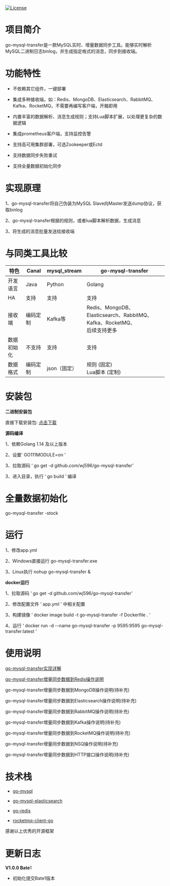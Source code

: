 [![License](https://img.shields.io/badge/license-Apache%202-4EB1BA.svg)](https://www.apache.org/licenses/LICENSE-2.0.html)

# 项目简介

go-mysql-transfer是一款MySQL实时、增量数据同步工具。能够实时解析MySQL二进制日志binlog，并生成指定格式的消息，同步到接收端。

# 功能特性

- 不依赖其它组件，一键部署

- 集成多种接收端，如：Redis、MongoDB、Elasticsearch、RabbitMQ、Kafka、RocketMQ，不需要再编写客户端，开箱即用

- 内置丰富的数据解析、消息生成规则；支持Lua脚本扩展，以处理更复杂的数据逻辑

- 集成prometheus客户端，支持监控告警

- 支持高可用集群部署，可选Zookeeper或Ectd

- 支持数据同步失败重试

- 支持全量数据初始化同步  

# 实现原理

1、go-mysql-transfer将自己伪装为MySQL Slave向Master发送dump协议，获取binlog

2、go-mysql-transfer根据的规则，或者lua脚本解析数据，生成消息

3、将生成的消息批量发送给接收端


# 与同类工具比较

| 特色       | Canal    | mysql_stream | go-mysql-transfer                                            |
| ---------- | -------- | ------------ | ------------------------------------------------------------ |
| 开发语言   | Java     | Python       | Golang                                                       |
| HA         | 支持     | 支持         | 支持                                                         |
| 接收端     | 编码定制 | Kafka等      | Redis、MongoDB、Elasticsearch、RabbitMQ、Kafka、RocketMQ、<br />后续支持更多 |
| 数据初始化 | 不支持   | 支持         | 支持                                                         |
| 数据格式   | 编码定制 | json（固定） | 规则 (固定)<br />Lua脚本 (定制)     

# 安装包

**二进制安装包**

直接下载安装包:  [点击下载](https://github.com/wj596/go-mysql-transfer/releases)

**源码编译**

1、依赖Golang 1.14 及以上版本

2、设置' GO111MODULE=on '

3、拉取源码 ‘ go get -d github.com/wj596/go-mysql-transfer’

3、进入目录，执行 ‘ go build ’ 编译

# 全量数据初始化

go-mysql-transfer -stock

# 运行

1、修改app.yml

2、Windows直接运行 go-mysql-transfer.exe

3、Linux执行 nohup go-mysql-transfer &



**docker运行**

1、拉取源码 ‘ go get -d github.com/wj596/go-mysql-transfer’

2、修改配置文件 ‘ app.yml ’ 中相关配置

3、构建镜像 ‘ docker image build -t go-mysql-transfer -f Dockerfile . ’

4、运行 ‘ docker run -d --name go-mysql-transfer -p 9595:9595  go-mysql-transfer:latest ’

# 使用说明

[go-mysql-transfer实现详解](https://www.jianshu.com/p/dce9160d298c?_blank)

[go-mysql-transfer增量同步数据到Redis操作说明](https://www.jianshu.com/p/c533659a1d83?_blank)

go-mysql-transfer增量同步数据到MongoDB操作说明(待补充)

go-mysql-transfer增量同步数据到Elasticsearch操作说明(待补充)

go-mysql-transfer增量同步数据到RabbitMQ操作说明(待补充)

go-mysql-transfer增量同步数据到Kafka操作说明(待补充)

go-mysql-transfer增量同步数据到RocketMQ操作说明(待补充)

go-mysql-transfer增量同步数据到NSQ操作说明(待补充)

go-mysql-transfer增量同步数据到HTTP接口操作说明(待补充)

# 技术栈

* [go-mysql](github.com/siddontang/go-mysql)

* [go-mysql-elasticsearch](https://github.com/siddontang/go-mysql-elasticsearch)

* [go-redis](https://github.com/go-redis/redis)

* [rocketmq-client-go](https://github.com/apache/rocketmq-client-go)

感谢以上优秀的开源框架


# 更新日志

**V1.0.0 Bate**1

* 初始化提交Bate1版本
